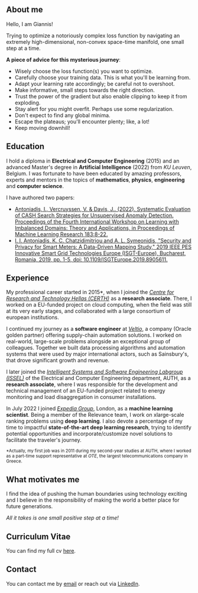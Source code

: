 ## About me

Hello, I am Giannis!

Trying to optimize a notoriously complex loss function by navigating an extremely high-dimensional, non-convex space-time manifold, one small step at a time.

**A piece of advice for this mysterious journey**:
- Wisely choose the loss function(s) you want to optimize.
- Carefully choose your training data. This is what you'll be learning from.
- Adapt your learning rate accordingly; be careful not to overshoot.
- Make informative, small steps towards the right direction.
- Trust the power of the gradient but also enable clipping to keep it from exploding.
- Stay alert for you might overfit. Perhaps use some regularization.
- Don't expect to find any global minima.
- Escape the plateaus; you'll encounter plenty; like, a lot!
- Keep moving downhill!

## Education

I hold a diploma in **Electrical and Computer Engineering** (2015) and an advanced Master's degree in **Artificial Intelligence** (2022) from *KU Leuven*, Belgium. I was fortunate to have been educated by amazing professors, experts and mentors in the topics of **mathematics**, **physics**, **engineering** and **computer science**.

I have authored two papers:
- [Antoniadis, I., Vercruyssen, V. \& Davis, J.. (2022). Systematic Evaluation of CASH Search Strategies for Unsupervised Anomaly Detection. Proceedings of the Fourth International Workshop on Learning with Imbalanced Domains: Theory and Applications, in Proceedings of Machine Learning Research 183:8-22.](https://proceedings.mlr.press/v183/antoniadis22a)
- [I. I. Antoniadis, K. C. Chatzidimitriou and A. L. Symeonidis, "Security and Privacy for Smart Meters: A Data-Driven Mapping Study," 2019 IEEE PES Innovative Smart Grid Technologies Europe (ISGT-Europe), Bucharest, Romania, 2019, pp. 1-5, doi: 10.1109/ISGTEurope.2019.8905611.](https://ieeexplore.ieee.org/document/8905611)

## Experience

My professional career started in 2015*, when I joined the [*Centre for Research and Technology Hellas (CERTH)*](https://www.iti.gr/iti/en/home/) as a **research associate**. There, I worked on a EU-funded project on cloud computing, when the field was still at its very early stages, and collaborated with a large consortium of european institutions.

I continued my journey as a **software engineer** at [*Veltio*](https://veltio.com/), a company (Oracle golden partner) offering supply-chain automation solutions. I worked on real-world, large-scale problems alongside an exceptional group of colleagues. Together we built data processing algorithms and automation systems that were used by major international actors, such as Sainsbury's, that drove significant growth and revenue.

I later joined the [*Intelligent Systems and Software Engineering Labgroup (ISSEL)*](https://issel.ee.auth.gr/en/13-2/) of the Electrical and Computer Engineering department, AUTH, as a **research associate**, where I was responsible for the development and technical management of an EU-funded project related to energy monitoring and load disaggregation in consumer installations.

In July 2022 I joined [*Expedia Group*](https://www.expediagroup.com/home/default.aspx), London, as a **machine learning scientist**. Being a member of the Relevance team, I work on xlarge-scale ranking problems using **deep learning**. I also devote a percentage of my time to impactful **state-of-the-art deep learning research**, trying to identify potential opportunities and incorporate/customize novel solutions to facilitate the traveler's journey.

<sub>*Actually, my first job was in 2011 during my second-year studies at AUTH, where I worked as a part-time support representative at *OTE*, the largest telecommunications company in Greece.</sub>

## What motivates me

I find the idea of pushing the human boundaries using technology exciting and I believe in the responsibility of making the world a better place for future generations.

*All it takes is one small positive step at a time!*

## Curriculum Vitae 
You can find my full cv [here](https://www.dropbox.com/scl/fi/rm5px959qvs1ptr0tvkvj/Ioannis_Antoniadis_CV_v2.pdf?rlkey=9ggurkz2vp2af0820mh7lvdaj&dl=0).

## Contact
You can contact me by [email](mailto:johneegr@gmail.com) or reach out via [LinkedIn](https://www.linkedin.com/in/ioannis-antoniadis/).
